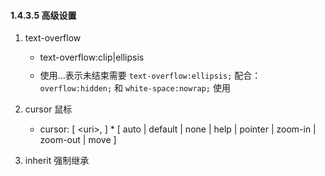#### 1.4.3.5 高级设置 ####
1. text-overflow
	- <div style="margin-bottom:10px;width :100%;">text-overflow:clip|ellipsis</div>
	- 使用...表示未结束需要 `text-overflow:ellipsis;` 配合：  
	`overflow:hidden;` 和 `white-space:nowrap;` 使用
2. cursor 鼠标
	- <div style="margin-bottom:10px;width :100%;">cursor: [ &lt;uri>, ] *  [ auto | default | none | help | pointer | zoom-in | zoom-out | move ]</div>

3. inherit 强制继承